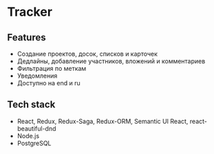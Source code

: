 # Tracker


## Features

- Cоздание проектов, досок, списков и карточек
- Дедлайны, добавление участников, вложений и комментариев
- Фильтрация по меткам
- Уведомления
- Доступно на end и ru

## Tech stack

- React, Redux, Redux-Saga, Redux-ORM, Semantic UI React, react-beautiful-dnd
- Node.js
- PostgreSQL


